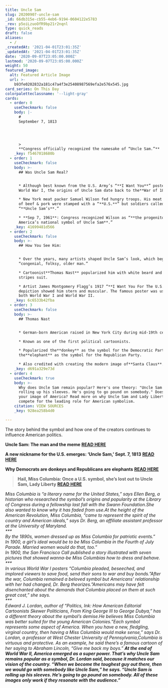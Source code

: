 ```yaml
---
title: Uncle Sam
slug: 20200907-uncle-sam
_id: 66db315e-cb55-4eb6-9194-0604122e5783
_rev: p5oiLzuoOfR9bp21r2nqnl
type: quick_reads
draft: false
aliases:
  - /
_createdAt: '2021-04-01T23:01:35Z'
_updatedAt: '2021-04-01T23:01:35Z'
date: '2020-09-07T23:05:00.000Z'
lastmod: '2020-09-07T23:05:00.000Z'
weight: 50
featured_image:
  alt: Featured Article Image
  url: >-
    b93fe0202832a181c47a4f3e25408987569efa2e576x545.jpg
card_series: On This Day
colorpaletteclassname: '--light-gray'
cards:
  - order: 0
    useCheckmark: false
    body: |-
      #   
      September 7, 1813  
        
        


      >   
      **Congress officially recognized the namesake of “Uncle Sam.”**
    _key: f5467018680b
  - order: 1
    useCheckmark: false
    body: >-
      ## Was Uncle Sam Real?


      * Although best known from the U.S. Army’s “**I Want You**” posters of
      World War I, the origins of Uncle Sam date back to the**War of 1812**.

      * New York meat packer Samuel Wilson fed hungry troops. His meat barrels
      of beef & pork were stamped with a “**U.S.**” but soldiers called it
      “**Uncle Sam’s**.”

      * **Sep 7, 1961**: Congress recognized Wilson as “**the progenitor of
      America’s national symbol of Uncle Sam**.”
    _key: 41699481d566
  - order: 2
    useCheckmark: false
    body: >-
      ## How You See Him:


      * Over the years, many artists shaped Uncle Sam’s look, which began as a
      “congenial, folksy, older man.”

      * Cartoonist**Thomas Nast** popularized him with white beard and stars &
      stripes suit.

      * Artist James Montgomery Flagg’s 1917 “**I Want You For The U.S. Army**”
      depiction showed him stern and muscular. The famous poster was used during
      both World War I and World War II.
    _key: 6c6533b42fba
  - order: 3
    useCheckmark: false
    body: >-
      ## Thomas Nast


      * German-born American raised in New York City during mid-19th century.

      * Known as one of the first political cartoonists.

      * Popularized the**donkey** as the symbol for the Democratic Party and
      the**elephant** as the symbol for the Republican Party.

      * Also credited with creating the modern image of**Santa Claus**.
    _key: d691a329e73d
  - order: 4
    useCheckmark: true
    body: >-
      Why does Uncle Sam remain popular? Here's one theory: "Uncle Sam is
      rolling up his sleeves. He's going to go pound on somebody." Does that fit
      your image of America? Read more on why Uncle Sam and Lady Liberty both
      compete for the leading role for American symbolism.
    citation: VIEW SOURCES
    _key: 928ea258b4d0

---
```

The story behind the symbol and how one of the creators continues to influence American politics.

**Uncle Sam: The man and the meme** [**READ HERE**](https://americanhistory.si.edu/blog/2013/09/uncle-sam-the-man-and-the-meme-the-origins-of-uncle-sam.html)

**A new nickname for the U.S. emerges: ‘Uncle Sam,’ Sept. 7, 1813** [**READ HERE**](https://www.politico.com/story/2017/09/07/a-new-nickname-for-the-us-emerges-uncle-sam-sept-7-1813-242299)

**Why Democrats are donkeys and Republicans are elephants** [**READ HERE**](https://www.cnn.com/style/article/why-democrats-are-donkeys-republicans-are-elephants-artsy/index.html)

> **Hail, Miss Columbia: Once a U.S. symbol, she’s lost out to Uncle Sam, Lady Liberty** [**READ HERE**](http://www.post-gazette.com/ae/2008/03/18/Hail-Miss-Columbia-Once-a-U-S-symbol-she-s-lost-out-to-Uncle-Sam-Lady-Liberty/stories/200803180240)  
  
  
  
_Miss Columbia is “a literary name for the United States,” says Ellen Berg, a historian who researched the symbol’s origins and popularity at the Library of Congress during a fellowship last fall with the Swann Foundation.She also wanted to know why it has faded from use.At the height of the American Revolution, Miss Columbia, “came to represent the spirit of the country and American ideals,” says Dr. Berg, an affiliate assistant professor at the University of Maryland._  
_***_  
_By the 1890s, women dressed up as Miss Columbia for patriotic events.”_  
_In 1900, a girl’s ideal would be to be Miss Columbia in the Fourth of July Parade. Married women would do that, too.”_  
_In 1900, the San Francisco Call published a story illustrated with seven pictures that showed wanna-be Miss Columbias how to dress and behave._  
_***_  
_In various World War I posters “Columbia pleaded, beseeched, and implored viewers to save food, send their sons to war and buy bonds.”After the war, Columbia remained a beloved symbol but Americans’ relationship with her had changed, Dr. Berg theorizes.”Americans may have felt disenchanted about the demands that Columbia placed on them at such great cost,” she says._  
_***_  
_Edward J. Lordan, author of “Politics, Ink: How American Editorial Cartoonists Skewer Politicians, From King George III to George Dubya,” has a different theory about the symbol’s demise.He believes Miss Columbia was better suited for the young American Colonies.”Each symbol represents some aspect of America. When you have a new, fledgling, virginal country, then having a Miss Columbia would make sense,” says Dr. Lordan, a professor at West Chester University of Pennsylvania,Columbia is virtuous and protective. As an example, he said there’s a famous cartoon of her saying to Abraham Lincoln, “Give me back my boys.”_ **_At the end of World War II, America emerged as a super power. That’s why Uncle Sam remains popular as a symbol, Dr. Lordan said, because it matches our vision of the country. “When we become the toughest guy out there, then we would go with somebody like Uncle Sam,” he says. “Uncle Sam is rolling up his sleeves. He’s going to go pound on somebody. All of these images only work if they resonate with the audience.”_**